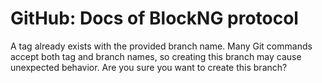 # GitHub: Docs of BlockNG protocol

A tag already exists with the provided branch name. Many Git commands accept both tag and branch names, so creating this branch may cause unexpected behavior. Are you sure you want to create this branch?
